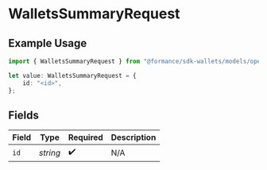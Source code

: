 # WalletsSummaryRequest

## Example Usage

```typescript
import { WalletsSummaryRequest } from "@formance/sdk-wallets/models/operations";

let value: WalletsSummaryRequest = {
    id: "<id>",
};
```

## Fields

| Field              | Type               | Required           | Description        |
| ------------------ | ------------------ | ------------------ | ------------------ |
| `id`               | *string*           | :heavy_check_mark: | N/A                |